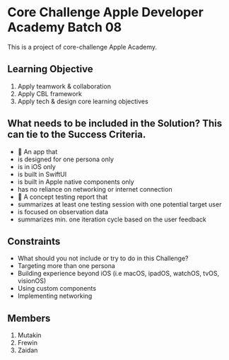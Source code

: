 # Core Challenge Apple Developer Academy Batch 08
This is a project of core-challenge Apple Academy.

## Learning Objective

1. Apply teamwork & collaboration 
2. Apply CBL framework 
3. Apply tech & design core learning objectives

## What needs to be included in the Solution? This can tie to the Success Criteria.
- 📱 An app that 
- is designed for one persona only
- is in iOS only
- is built in SwiftUI
- is built in Apple native components only
- has no reliance on networking or internet connection
- 📝 A concept testing report that  
- summarizes at least one testing session with one potential target user 
- is focused on observation data
- summarizes min. one iteration cycle based on the user feedback

## Constraints 

- What should you not include or try to do in this Challenge?
- Targeting more than one persona
- Building experience beyond iOS (i.e macOS, ipadOS, watchOS, tvOS, visionOS)
- Using custom components
- Implementing networking

## Members
1. Mutakin
2. Frewin
3. Zaidan
